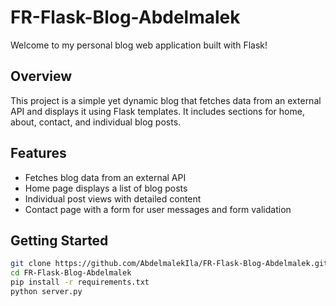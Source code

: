 # FR-Flask-Blog-Abdelmalek

Welcome to my personal blog web application built with Flask!

## Overview

This project is a simple yet dynamic blog that fetches data from an external API and displays it using Flask templates. It includes sections for home, about, contact, and individual blog posts.

## Features

- Fetches blog data from an external API
- Home page displays a list of blog posts
- Individual post views with detailed content
- Contact page with a form for user messages and form validation

## Getting Started

```bash
git clone https://github.com/AbdelmalekIla/FR-Flask-Blog-Abdelmalek.git
cd FR-Flask-Blog-Abdelmalek
pip install -r requirements.txt
python server.py
